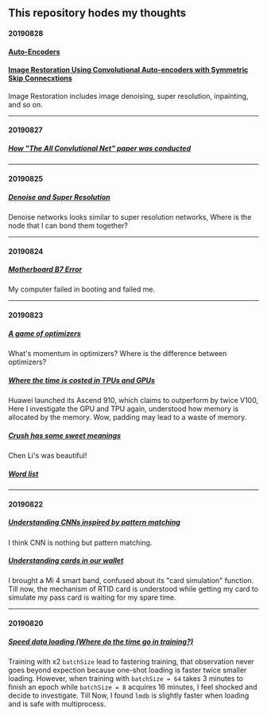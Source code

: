 ## This repository hodes my thoughts

#### 20190828

#### [Auto-Encoders]()

#### [Image Restoration Using Convolutional Auto-encoders with Symmetric Skip Connecxtions](archive/20190828/ConvolutionAutoencoder.md)
Image Restoration includes image denoising, super resolution, inpainting, and so on.

---

#### 20190827

##### [How "The All Convlutional Net" paper was conducted](archive/20190826/README.md)

---

#### 20190825

##### [Denoise and Super Resolution](archive/20190824/README.md)
Denoise networks looks similar to super resolution networks, Where is the node that I can bond them together?

---

#### 20190824

##### [Motherboard B7 Error](archive/20190824/b7Error.md)
My computer failed in booting and failed me.

---

#### 20190823

##### [A game of optimizers](archive/20190823/README.md)
What's momentum in optimizers? Where is the difference between optimizers?

##### [Where the time is costed in TPUs and GPUs](archive/20190823/TPUcompareGPU.md)

Huawei launched its Ascend 910, which claims to outperform by twice V100, Here I investigate the GPU and TPU again, understood how memory is allocated by the memory. Wow, padding may lead to a waste of memory.

##### [Crush has some sweet meanings](archive/20190823/crush.md)

Chen Li's <crush> was beautiful!

##### [Word list](archive/20190823/wordlist.md)

---

#### 20190822

##### [Understanding CNNs inspired by pattern matching](archive/20190822/README.md)

I think CNN is nothing but pattern matching.

##### [Understanding cards in our wallet](archive/20190822/cardsSimulation.md)    
I brought a Mi 4 smart band, confused about its "card simulation" function. Till now, the mechanism of RTID card is understood while getting my card to simulate my pass card is waiting for my spare time.

---

#### 20190820

##### [Speed data loading (Where do the time go in training?)](https://zi-angzhang.github.io/pytorch-load-faster/)

Training with x2 `batchSize` lead to fastering training, that observation never goes beyond expection because one-shot loading is faster twice smaller loading. However, when training with `batchSize = 64` takes 3 minutes to finish an epoch while `batchSize = 8` acquires 16 minutes, I feel shocked and decide to investigate. Till Now, I found `lmdb` is slightly faster when loading and is safe with multiprocess. 
